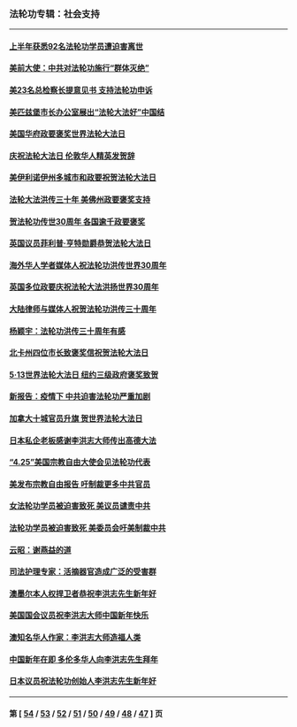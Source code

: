 ### 法轮功专辑：社会支持
---
#### [上半年获悉92名法轮功学员遭迫害离世](../../pages/nf4386/n13772701.md?07060430) 
#### [美前大使：中共对法轮功施行“群体灭绝”](../../pages/nf4386/n13771705.md?07060430) 
#### [美23名总检察长提意见书 支持法轮功申诉](../../pages/nf4386/n13766596.md?07060430) 
#### [美匹兹堡市长办公室展出“法轮大法好”中国结](../../pages/nf4386/n13749721.md?07060430) 
#### [美国华府政要褒奖世界法轮大法日](../../pages/nf4386/n13743770.md?07060430) 
#### [庆祝法轮大法日 伦敦华人精英发贺辞](../../pages/nf4386/n13741593.md?07060430) 
#### [美伊利诺伊州多城市和政要祝贺法轮大法日](../../pages/nf4386/n13737149.md?07060430) 
#### [法轮大法洪传三十年 美佛州政要褒奖支持](../../pages/nf4386/n13737103.md?07060430) 
#### [贺法轮功传世30周年 各国逾千政要褒奖](../../pages/nf4386/n13735828.md?07060430) 
#### [英国议员菲利普‧亨特勋爵恭贺法轮大法日](../../pages/nf4386/n13736187.md?07060430) 
#### [海外华人学者媒体人祝法轮功洪传世界30周年](../../pages/nf4386/n13735835.md?07060430) 
#### [英国多位政要庆祝法轮大法洪扬世界30周年](../../pages/nf4386/n13734739.md?07060430) 
#### [大陆律师与媒体人祝贺法轮功洪传三十周年](../../pages/nf4386/n13735062.md?07060430) 
#### [杨颖宇：法轮功洪传三十周年有感](../../pages/nf4386/n13734884.md?07060430) 
#### [北卡州四位市长致褒奖信祝贺法轮大法日](../../pages/nf4386/n13733292.md?07060430) 
#### [5·13世界法轮大法日 纽约三级政府褒奖致贺](../../pages/nf4386/n13732651.md?07060430) 
#### [新报告：疫情下 中共迫害法轮功严重加剧](../../pages/nf4386/n13732612.md?07060430) 
#### [加拿大十城官员升旗 贺世界法轮大法日](../../pages/nf4386/n13729166.md?07060430) 
#### [日本私企老板感谢李洪志大师传出高德大法](../../pages/nf4386/n13726335.md?07060430) 
#### [“4.25”美国宗教自由大使会见法轮功代表](../../pages/nf4386/n13724124.md?07060430) 
#### [美发布宗教自由报告 吁制裁更多中共官员](../../pages/nf4386/n13720670.md?07060430) 
#### [女法轮功学员被迫害致死 美议员谴责中共](../../pages/nf4386/n13682069.md?07060430) 
#### [法轮功学员被迫害致死 美委员会吁美制裁中共](../../pages/nf4386/n13631310.md?07060430) 
#### [云昭：谢燕益的道](../../pages/nf4386/n13607391.md?07060430) 
#### [司法护理专家：活摘器官造成广泛的受害群](../../pages/nf4386/n13570425.md?07060430) 
#### [澳墨尔本人权捍卫者恭祝李洪志先生新年好](../../pages/nf4386/n13556164.md?07060430) 
#### [美国国会议员祝李洪志大师中国新年快乐](../../pages/nf4386/n13554208.md?07060430) 
#### [澳知名华人作家：李洪志大师造福人类](../../pages/nf4386/n13552049.md?07060430) 
#### [中国新年在即 多伦多华人向李洪志先生拜年](../../pages/nf4386/n13531756.md?07060430) 
#### [日本议员祝法轮功创始人李洪志先生新年好](../../pages/nf4386/n13543228.md?07060430) 

---
#### 第 [ [54](./54.md?07060430) / [53](./53.md?07060430) / [52](./52.md?07060430) / [51](./51.md?07060430) / [50](./50.md?07060430) / [49](./49.md?07060430) / [48](./48.md?07060430) / [47](./47.md?07060430) ] 页
